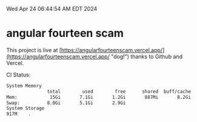 Wed Apr 24 06:44:54 AM EDT 2024

# angular fourteen scam


This project is live at [https://angularfourteenscam.vercel.app/](https://angularfourteenscam.vercel.app/ "dog!") thanks to Github and Vercel.

CI Status: 

```bash
System Memory
               total        used        free      shared  buff/cache   available
Mem:            15Gi       7.1Gi       1.2Gi       887Mi       8.2Gi       8.2Gi
Swap:          8.0Gi       5.1Gi       2.9Gi
System Storage
917M	.
